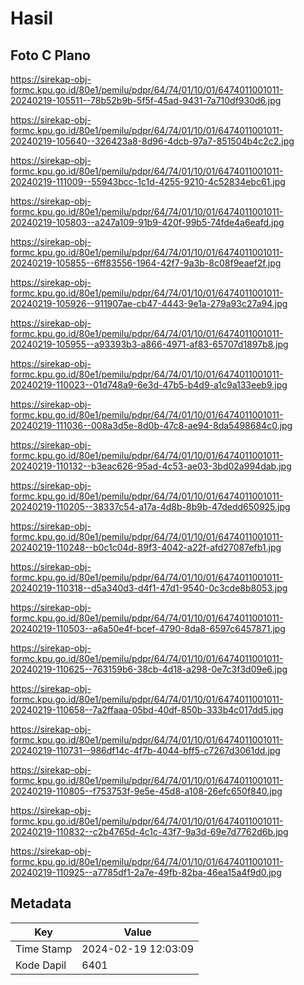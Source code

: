 # Hasil

## Foto C Plano

https://sirekap-obj-formc.kpu.go.id/80e1/pemilu/pdpr/64/74/01/10/01/6474011001011-20240219-105511--78b52b9b-5f5f-45ad-9431-7a710df930d6.jpg

https://sirekap-obj-formc.kpu.go.id/80e1/pemilu/pdpr/64/74/01/10/01/6474011001011-20240219-105640--326423a8-8d96-4dcb-97a7-851504b4c2c2.jpg

https://sirekap-obj-formc.kpu.go.id/80e1/pemilu/pdpr/64/74/01/10/01/6474011001011-20240219-111009--55943bcc-1c1d-4255-9210-4c52834ebc61.jpg

https://sirekap-obj-formc.kpu.go.id/80e1/pemilu/pdpr/64/74/01/10/01/6474011001011-20240219-105803--a247a109-91b9-420f-99b5-74fde4a6eafd.jpg

https://sirekap-obj-formc.kpu.go.id/80e1/pemilu/pdpr/64/74/01/10/01/6474011001011-20240219-105855--6ff83556-1964-42f7-9a3b-8c08f9eaef2f.jpg

https://sirekap-obj-formc.kpu.go.id/80e1/pemilu/pdpr/64/74/01/10/01/6474011001011-20240219-105926--911907ae-cb47-4443-9e1a-279a93c27a94.jpg

https://sirekap-obj-formc.kpu.go.id/80e1/pemilu/pdpr/64/74/01/10/01/6474011001011-20240219-105955--a93393b3-a866-4971-af83-65707d1897b8.jpg

https://sirekap-obj-formc.kpu.go.id/80e1/pemilu/pdpr/64/74/01/10/01/6474011001011-20240219-110023--01d748a9-6e3d-47b5-b4d9-a1c9a133eeb9.jpg

https://sirekap-obj-formc.kpu.go.id/80e1/pemilu/pdpr/64/74/01/10/01/6474011001011-20240219-111036--008a3d5e-8d0b-47c8-ae94-8da5498684c0.jpg

https://sirekap-obj-formc.kpu.go.id/80e1/pemilu/pdpr/64/74/01/10/01/6474011001011-20240219-110132--b3eac626-95ad-4c53-ae03-3bd02a994dab.jpg

https://sirekap-obj-formc.kpu.go.id/80e1/pemilu/pdpr/64/74/01/10/01/6474011001011-20240219-110205--38337c54-a17a-4d8b-8b9b-47dedd650925.jpg

https://sirekap-obj-formc.kpu.go.id/80e1/pemilu/pdpr/64/74/01/10/01/6474011001011-20240219-110248--b0c1c04d-89f3-4042-a22f-afd27087efb1.jpg

https://sirekap-obj-formc.kpu.go.id/80e1/pemilu/pdpr/64/74/01/10/01/6474011001011-20240219-110318--d5a340d3-d4f1-47d1-9540-0c3cde8b8053.jpg

https://sirekap-obj-formc.kpu.go.id/80e1/pemilu/pdpr/64/74/01/10/01/6474011001011-20240219-110503--a6a50e4f-bcef-4790-8da8-6597c6457871.jpg

https://sirekap-obj-formc.kpu.go.id/80e1/pemilu/pdpr/64/74/01/10/01/6474011001011-20240219-110625--763159b6-38cb-4d18-a298-0e7c3f3d09e6.jpg

https://sirekap-obj-formc.kpu.go.id/80e1/pemilu/pdpr/64/74/01/10/01/6474011001011-20240219-110658--7a2ffaaa-05bd-40df-850b-333b4c017dd5.jpg

https://sirekap-obj-formc.kpu.go.id/80e1/pemilu/pdpr/64/74/01/10/01/6474011001011-20240219-110731--986df14c-4f7b-4044-bff5-c7267d3061dd.jpg

https://sirekap-obj-formc.kpu.go.id/80e1/pemilu/pdpr/64/74/01/10/01/6474011001011-20240219-110805--f753753f-9e5e-45d8-a108-26efc650f840.jpg

https://sirekap-obj-formc.kpu.go.id/80e1/pemilu/pdpr/64/74/01/10/01/6474011001011-20240219-110832--c2b4765d-4c1c-43f7-9a3d-69e7d7762d6b.jpg

https://sirekap-obj-formc.kpu.go.id/80e1/pemilu/pdpr/64/74/01/10/01/6474011001011-20240219-110925--a7785df1-2a7e-49fb-82ba-46ea15a4f9d0.jpg


## Metadata

| Key        | Value               |
| ---------- | ------------------- |
| Time Stamp | 2024-02-19 12:03:09 |
| Kode Dapil | 6401                |



